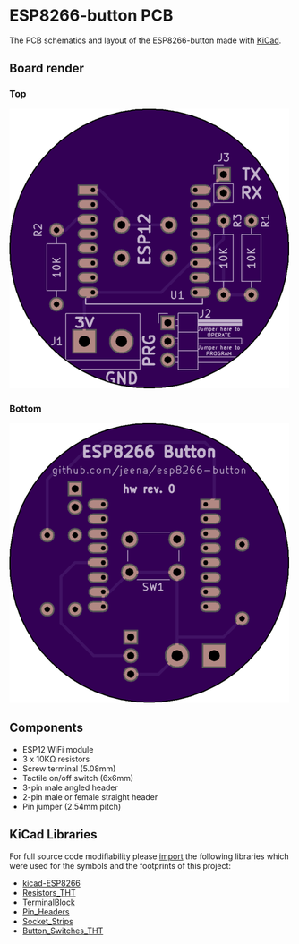 # ESP8266-button PCB
The PCB schematics and layout of the ESP8266-button made with [KiCad](http://kicad-pcb.org/).

## Board render
### Top
![PCB top render](top.png)
### Bottom
![PCB bottom render](bottom.png)

## Components
* ESP12 WiFi module
* 3 x 10KΩ resistors
* Screw terminal (5.08mm)
* Tactile on/off switch (6x6mm)
* 3-pin male angled header
* 2-pin male or female straight header
* Pin jumper (2.54mm pitch)

## KiCad Libraries
For full source code modifiability please [import](https://www.accelerated-designs.com/help/KiCad_Library.html) the following libraries which were used for the symbols and the footprints of this project:

* [kicad-ESP8266](https://github.com/jdunmire/kicad-ESP8266)
* [Resistors_THT](https://github.com/KiCad/Resistors_THT.pretty)
* [TerminalBlock](https://github.com/KiCad/TerminalBlock.pretty)
* [Pin_Headers](https://github.com/KiCad/Pin_Headers.pretty)
* [Socket_Strips](https://github.com/KiCad/Socket_Strips.pretty)
* [Button_Switches_THT](https://github.com/KiCad/Buttons_Switches_THT.pretty)
